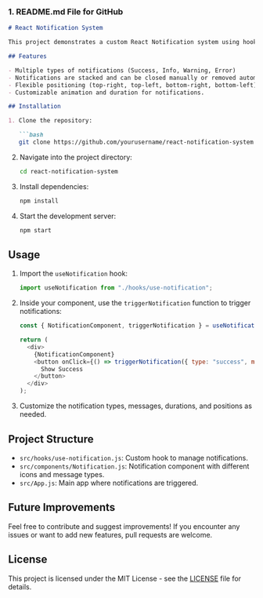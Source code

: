 ### 1. **README.md File for GitHub**

```markdown
# React Notification System

This project demonstrates a custom React Notification system using hooks. It allows you to trigger toast notifications with different types (success, info, warning, error) and stack them one above the other. Each notification can be manually closed or automatically removed after a specified duration.

## Features

- Multiple types of notifications (Success, Info, Warning, Error)
- Notifications are stacked and can be closed manually or removed automatically after a duration.
- Flexible positioning (top-right, top-left, bottom-right, bottom-left)
- Customizable animation and duration for notifications.

## Installation

1. Clone the repository:

   ```bash
   git clone https://github.com/yourusername/react-notification-system.git
   ```

2. Navigate into the project directory:

   ```bash
   cd react-notification-system
   ```

3. Install dependencies:

   ```bash
   npm install
   ```

4. Start the development server:

   ```bash
   npm start
   ```

## Usage

1. Import the `useNotification` hook:

   ```js
   import useNotification from "./hooks/use-notification";
   ```

2. Inside your component, use the `triggerNotification` function to trigger notifications:

   ```js
   const { NotificationComponent, triggerNotification } = useNotification("bottom-right");

   return (
     <div>
       {NotificationComponent}
       <button onClick={() => triggerNotification({ type: "success", message: "Success!", duration: 3000 })}>
         Show Success
       </button>
     </div>
   );
   ```

3. Customize the notification types, messages, durations, and positions as needed.

## Project Structure

- `src/hooks/use-notification.js`: Custom hook to manage notifications.
- `src/components/Notification.js`: Notification component with different icons and message types.
- `src/App.js`: Main app where notifications are triggered.

## Future Improvements

Feel free to contribute and suggest improvements! If you encounter any issues or want to add new features, pull requests are welcome.

## License

This project is licensed under the MIT License - see the [LICENSE](LICENSE) file for details.
```